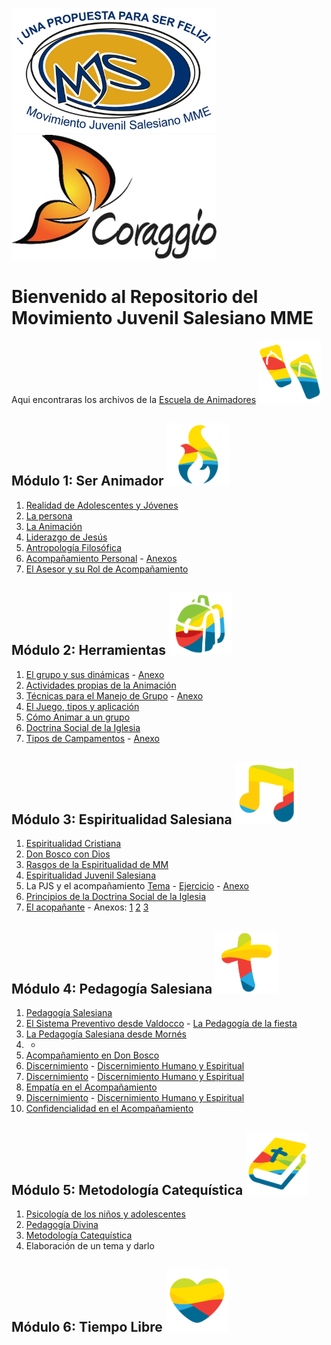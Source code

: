 <img src="img/MJS_LOGO.jpg" width="328" height="200"> <img src="img/Corragio.png" width="328" height="200">

# Bienvenido al Repositorio del Movimiento Juvenil Salesiano MME

Aqui encontraras los archivos de la [Escuela de Animadores](https://mjsmme.gnomio.com/) <img src="img/Sandalia.png" width="100" height="100">

## Módulo 1: Ser Animador <img src="img/Fuego.png" width="100" height="100">

1. [Realidad de Adolescentes y Jóvenes](doc/Escuela_de_Animadores/1_Ser_Animador/1_1_Realidad_de_Adolescentes_y_Jovenes.pdf)
2. [La persona](doc/Escuela_de_Animadores/1_Ser_Animador/1_2_La_persona.pdf)
3. [La Animación](doc/Escuela_de_Animadores/1_Ser_Animador/1_3_Animacion.pdf)
4. [Liderazgo de Jesús](doc/Escuela_de_Animadores/1_Ser_Animador/1_4_Liderazgo_de_Jesus.pdf)
5. [Antropología Filosófica](doc/Escuela_de_Animadores/1_Ser_Animador/1_5_Antropologia_Filosofica.pdf)
6. [Acompañamiento Personal](doc/Escuela_de_Animadores/1_Ser_Animador/1_6_Acompañamiento_Personal.pdf) - [Anexos](doc/Escuela_de_Animadores/1_Ser_Animador/1_6_Situacion_del_Acompañamiento_en_la_Pastoral_Juvenil_Salesiana_Anexo.pdf)
7. [El Asesor y su Rol de Acompañamiento](doc/Escuela_de_Animadores/1_Ser_Animador/1_7_El_Asesor_y_su_Rol_de_Acompañamiento.pdf)

## Módulo 2: Herramientas <img src="img/Mochila.png" width="100" height="100">
1. [El grupo y sus dinámicas](doc/Escuela_de_Animadores/2_Herramientas/2_1_El_grupo_y_sus_dinamicas.pdf) - [Anexo](doc/Escuela_de_Animadores/2_Herramientas/2_1_El_grupo_y_sus_dinamicas_Anexo.pdf)
2. [Actividades propias de la Animación](doc/Escuela_de_Animadores/2_Herramientas/2_3_Actividades_Propias_de_la_Animacion.txt)
3. [Técnicas para el Manejo de Grupo](doc/Escuela_de_Animadores/2_Herramientas/2_3_Tecnicas_para_el_Manejo_de_Grupo.pdf) - [Anexo](doc/Escuela_de_Animadores/2_Herramientas/2_3_Manual_de_Tecnicas_Grupales_Anexo.pdf)
4. [El Juego, tipos y aplicación](doc/Escuela_de_Animadores/2_Herramientas/2_4_El_Juego_tipos_y_aplicacion.pdf)
5. [Cómo Animar a un grupo](doc/Escuela_de_Animadores/2_Herramientas/2_5_Como_Animar_a_un_grupo.pdf)
6. [Doctrina Social de la Iglesia](doc/Escuela_de_Animadores/2_Herramientas/2_6_Doctrina_Social_de_la_Iglesia.pdf)
7. [Tipos de Campamentos](doc/Escuela_de_Animadores/2_Herramientas/2_7_Tipos_de_Campamentos.pdf) - [Anexo](doc/Escuela_de_Animadores/2_Herramientas/2_7_Tipos_de_Campamentos_Anexo.pdf)

## Módulo 3: Espiritualidad Salesiana <img src="img/NotaMusical.png" width="100" height="100">
1. [Espiritualidad Cristiana](doc/Escuela_de_Animadores/3_Espiritualidad_Salesiana/3_1_Espiritualidad_Cristiana.pdf)
2. [Don Bosco con Dios](doc/Escuela_de_Animadores/3_Espiritualidad_Salesiana/3_2_Don_Bosco_con_Dios.pdf)
3. [Rasgos de la Espiritualidad de MM](doc/Escuela_de_Animadores/3_Espiritualidad_Salesiana/3_3_Rasgos_de_la_Espiritualidad_de_MM.pdf)
4. [Espiritualidad Juvenil Salesiana](doc/Escuela_de_Animadores/3_Espiritualidad_Salesiana/3_4_Espiritualidad_Juvenil_Salesiana.pdf)
5. La PJS y el acompañamiento [Tema](doc/Escuela_de_Animadores/3_Espiritualidad_Salesiana/3_5_La_PJS_y_el_acompañamiento_Tema.pdf) - [Ejercicio](doc/Escuela_de_Animadores/3_Espiritualidad_Salesiana/3_5_La_PJS_y_el_acompañamiento_Ejercicio.pdf) - [Anexo](doc/Escuela_de_Animadores/3_Espiritualidad_Salesiana/3_5_Acompañamiento_Personal_Material_de_Apoyo.pdf)
6. [Principios de la Doctrina Social de la Iglesia](doc/Escuela_de_Animadores/3_Espiritualidad_Salesiana/3_6_Principios_de_la_DSI.pdf)
7. [El acopañante](doc/Escuela_de_Animadores/3_Espiritualidad_Salesiana/3_7_El_Acompañante.pdf) - Anexos: [1](doc/Escuela_de_Animadores/3_Espiritualidad_Salesiana/3_7_El_Acompañante_Anexo_1.pdf) [2](doc/Escuela_de_Animadores/3_Espiritualidad_Salesiana/3_7_El_Acompañante_Anexo_2.pdf) [3](doc/Escuela_de_Animadores/3_Espiritualidad_Salesiana/3_7_El_Acompañante_Anexo_3.pdf)

## Módulo 4: Pedagogía Salesiana <img src="img/Cruz.png" width="100" height="100">
1. [Pedagogía Salesiana](doc/Escuela_de_Animadores/4_Pedagogia_Salesiana/4_1_Pedagogia_Salesiana.pdf)
2. [El Sistema Preventivo desde Valdocco](doc/Escuela_de_Animadores/4_Pedagogia_Salesiana/4_2_El_Sistema_Preventivo_desde_Valdocco.pdf) - [La Pedagogía de la fiesta](doc/Escuela_de_Animadores/4_Pedagogia_Salesiana/4_2_1_La_pedagogia_de_la_fiesta.pdf)
3. [La Pedagogía Salesiana desde Mornés](doc/Escuela_de_Animadores/4_Pedagogia_Salesiana/4_3_La_Pedagogia_Salesiana_desde_Mornes.pdf)
4. -
5. [Acompañamiento en Don Bosco](doc/Escuela_de_Animadores/4_Pedagogia_Salesiana/4_5_Acompanamiento_en_DB.pdf)
6. [Discernimiento](doc/Escuela_de_Animadores/4_Pedagogia_Salesiana/4_6_Discernimiento.pdf) - [Discernimiento Humano y Espiritual](doc/Escuela_de_Animadores/4_Pedagogia_Salesiana/4_6_1_Discernimiento_Humano_y_Espiritual.pdf)
6. [Discernimiento](doc/Escuela_de_Animadores/4_Pedagogia_Salesiana/4_6_Discernimiento.pdf) - [Discernimiento Humano y Espiritual](doc/Escuela_de_Animadores/4_Pedagogia_Salesiana/4_6_1_Discernimiento_Humano_y_Espiritual.pdf)
7. [Empatía en el Acompañamiento](Escuela_de_Animadores/4_Pedagogia_Salesiana/4_7_Empatia_en_el_acompañamiento.pdf)
6. [Discernimiento](doc/Escuela_de_Animadores/4_Pedagogia_Salesiana/4_6_Discernimiento.pdf) - [Discernimiento Humano y Espiritual](doc/Escuela_de_Animadores/4_Pedagogia_Salesiana/4_6_1_Discernimiento_Humano_y_Espiritual.pdf)
8. [Confidencialidad en el Acompañamiento](Escuela_de_Animadores/4_Pedagogia_Salesiana/4_8_Confidencialidad_en_el_acompañamiento.pdf)

## Módulo 5: Metodología Catequística <img src="img/Biblia.png" width="100" height="100">

1. [Psicología de los niños y adolescentes](Files/5_1_Psicologia.pdf)
2. [Pedagogía Divina](https://github.com/RicardoZamoraD/Movimiento_Juvenil_Salesiano_MME/blob/main/Files/5.2%20Pedagogia%20divina.pdf)
3. [Metodología Catequística](https://github.com/RicardoZamoraD/Movimiento_Juvenil_Salesiano_MME/blob/main/Files/5.3%20metodolog%C3%ACa%20catequistica.pdf)
4. Elaboración de un tema y darlo

## Módulo 6: Tiempo Libre <img src="img/Corazon.png" width="100" height="100">
